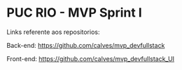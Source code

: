 # PUC RIO - MVP Sprint I
Links referente aos repositorios:

Back-end: https://github.com/calves/mvp_devfullstack

Front-end: https://github.com/calves/mvp_devfullstack_UI
			